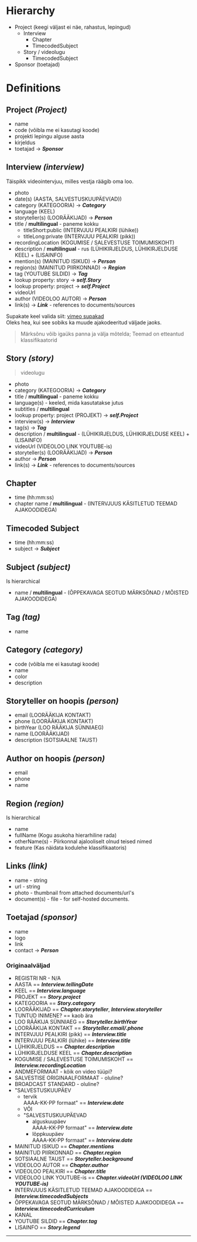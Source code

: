 # Hierarchy

- Project (keegi väljast ei näe, rahastus, lepingud)
    - Interview
        - Chapter
        - TimecodedSubject
    - Story / videolugu
        - TimecodedSubject
- Sponsor (toetajad)

# Definitions

## Project *(Project)*

- name
- code (võibla me ei kasutagi koode)
- projekti lepingu alguse aasta
- kirjeldus
- toetajad -> ***Sponsor***



## Interview *(interview)*
Täispikk videointervjuu, milles vestja räägib oma loo.

- photo
- date(s) (AASTA, SALVESTUSKUUPÄEV(AD))
- category (KATEGOORIA) -> ***Category***
- language (KEEL)
- storyteller(s) (LOORÄÄKIJAD) -> ***Person***
- title / **multilingual** - paneme kokku
    - titleShort:public (INTERVJUU PEALKIRI (lühike))
    - titleLong:private (INTERVJUU PEALKIRI (pikk))
- recordingLocation (KOGUMISE / SALEVESTUSE TOIMUMISKOHT)
- description / **multilingual** - rus (LÜHIKIRJELDUS, LÜHIKIRJELDUSE KEEL) + (LISAINFO)
- mention(s) (MAINITUD ISIKUD) -> ***Person***
- region(s) (MAINITUD PIIRKONNAD) -> ***Region***
- tag (YOUTUBE SILDID) -> ***Tag***
- lookup property: story -> ***self.Story***
- lookup property: project -> ***self.Project***
- videoUrl
- author (VIDEOLOO AUTOR) -> ***Person***
- link(s) -> ***Link*** - references to documents/sources


Supakate keel valida siit:  [vimeo supakad](https://vimeo.com/help/faq/managing-your-videos/captions-and-subtitles#what-caption-and-subtitle-file-formats-does-vimeo-support)  
Oleks hea, kui see sobiks ka muude ajakodeeritud väljade jaoks.


> Märksõnu võib igaüks panna ja välja mõtelda; Teemad on etteantud klassifikaatorid


## Story *(story)*
> videolugu

- photo
- category (KATEGOORIA) -> ***Category***
- title / **multilingual** - paneme kokku
- language(s) - keeled, mida kasutatakse jutus
- subtitles / **multilingual**
- lookup property: project (PROJEKT) -> ***self.Project***
- interview(s) -> ***Interview***
- tag(s) -> ***Tag***
- description / **multilingual** - (LÜHIKIRJELDUS, LÜHIKIRJELDUSE KEEL) + (LISAINFO)
- videoUrl (VIDEOLOO LINK YOUTUBE-is)
- storyteller(s) (LOORÄÄKIJAD) -> ***Person***
- author -> ***Person***
- link(s) -> ***Link*** - references to documents/sources


## Chapter
- time (hh:mm:ss)
- chapter name / **multilingual** - (INTERVJUUS KÄSITLETUD TEEMAD AJAKOODIDEGA)


## Timecoded Subject
- time (hh:mm:ss)
- subject -> ***Subject***


## Subject *(subject)*
Is hierarchical

- name / **multilingual** - (ÕPPEKAVAGA SEOTUD MÄRKSÕNAD / MÕISTED AJAKOODIDEGA) 


## Tag *(tag)*

- name


## Category *(category)*

- code (võibla me ei kasutagi koode)
- name
- color
- description


## Storyteller on hoopis *(person)*

- email (LOORÄÄKIJA KONTAKT)
- phone (LOORÄÄKIJA KONTAKT)
- birthYear (LOO RÄÄKIJA SÜNNIAEG)
- name (LOORÄÄKIJAD)
- description (SOTSIAALNE TAUST)


## Author on hoopis *(person)*

- email
- phone
- name


## Region *(region)*
Is hierarchical

- name
- fullName (Kogu asukoha hierarhiline rada)
- otherName(s) - Piirkonnal ajalooliselt olnud teised nimed
- feature (Kas näidata kodulehe klassifikaatoris)


## Links *(link)*
- name - string
- url - string
- photo - thumbnail from attached documents/url's
- document(s) - file - for self-hosted documents.


## Toetajad *(sponsor)*

- name
- logo
- link
- contact -> ***Person***


### Originaalväljad

- REGISTRI NR - N/A
- AASTA == ***Interview.tellingDate***
- KEEL == ***Interview.language***
- PROJEKT == ***Story.project***
- KATEGOORIA == ***Story.category***
- LOORÄÄKIJAD == ***Chapter.storyteller***, ***Interview.storyteller***
- TUNTUD INIMENE? == kaob ära
- LOO RÄÄKIJA SÜNNIAEG == ***Storyteller.birthYear***
- LOORÄÄKIJA KONTAKT == ***Storyteller.email/.phone***
- INTERVJUU PEALKIRI (pikk) == ***Interview.title***
- INTERVJUU PEALKIRI (lühike) == ***Interview.title***
- LÜHIKIRJELDUS == ***Chapter.description***
- LÜHIKIRJELDUSE KEEL == ***Chapter.description***
- KOGUMISE / SALEVESTUSE TOIMUMISKOHT == ***Interview.recordingLocation***
- ANDMEFORMAAT - kõik on video tüüpi?
- SALVESTISE ORIGINAALFORMAAT - oluline?
- BROADCAST STANDARD - oluline?
- "SALVESTUSKUUPÄEV
  - tervik  
    AAAA-KK-PP formaat" == ***Interview.date***
  - VÕI
  - "SALVESTUSKUUPÄEVAD
    - alguskuupäev  
      AAAA-KK-PP formaat" == ***Interview.date***
    - lõppkuupäev  
      AAAA-KK-PP formaat" == ***Interview.date***
- MAINITUD ISIKUD == ***Chapter.mentions***
- MAINITUD PIIRKONNAD == ***Chapter.region***
- SOTSIAALNE TAUST == ***Storyteller.background***
- VIDEOLOO AUTOR == ***Chapter.author***
- VIDEOLOO PEALKIRI == ***Chapter.title***
- VIDEOLOO LINK YOUTUBE-is == ***Chapter.videoUrl (VIDEOLOO LINK YOUTUBE-is)***
- INTERVJUUS KÄSITLETUD TEEMAD AJAKOODIDEGA == ***Interview.timecodedSubjects***
- ÕPPEKAVAGA SEOTUD MÄRKSÕNAD / MÕISTED AJAKOODIDEGA == ***Interview.timecodedCurriculum***
- KANAL
- YOUTUBE SILDID == ***Chapter.tag***
- LISAINFO == ***Story.legend***

---
